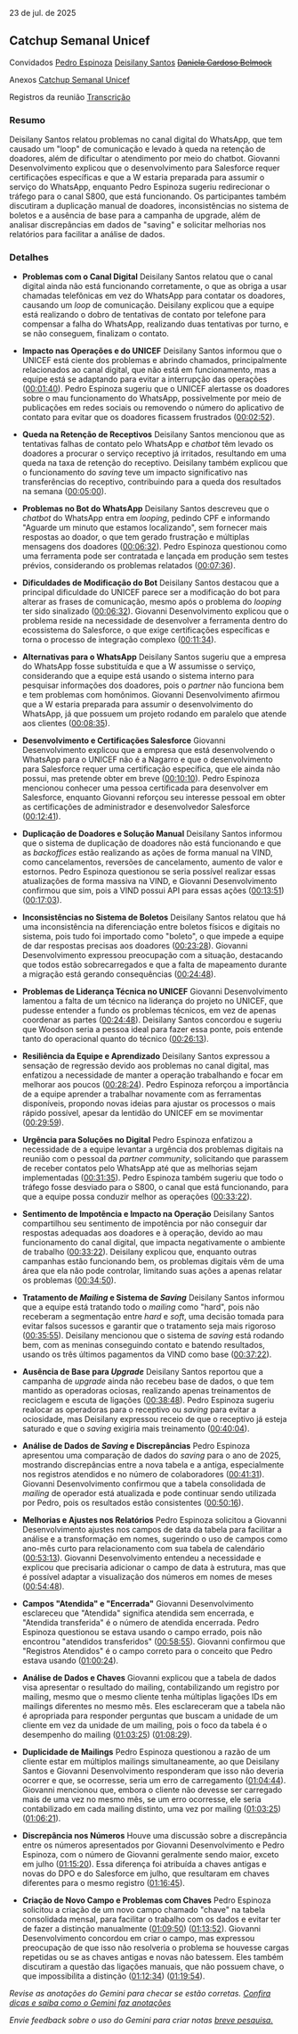 23 de jul. de 2025

## Catchup Semanal Unicef

Convidados [Pedro Espinoza](mailto:pespinoza@wacontactcenter.com.br) [Deisilany Santos](mailto:deisilany.santos@wacontactcenter.com.br) ~~[Daniela Cardoso Belmock](mailto:daniela.cardoso@wacontactcenter.com.br)~~

Anexos [Catchup Semanal Unicef](https://www.google.com/calendar/event?eid=NDM3dnNiMXNidTFiaGN2dW9maGtxNWhuYjhfMjAyNTA3MjNUMTIwMDAwWiBwZXNwaW5vemFAd2Fjb250YWN0Y2VudGVyLmNvbS5icg) 

Registros da reunião [Transcrição](?tab=t.dy75h3o97hgz) 

### Resumo

Deisilany Santos relatou problemas no canal digital do WhatsApp, que tem causado um "loop" de comunicação e levado à queda na retenção de doadores, além de dificultar o atendimento por meio do chatbot. Giovanni Desenvolvimento explicou que o desenvolvimento para Salesforce requer certificações específicas e que a W estaria preparada para assumir o serviço do WhatsApp, enquanto Pedro Espinoza sugeriu redirecionar o tráfego para o canal S800, que está funcionando. Os participantes também discutiram a duplicação manual de doadores, inconsistências no sistema de boletos e a ausência de base para a campanha de upgrade, além de analisar discrepâncias em dados de "saving" e solicitar melhorias nos relatórios para facilitar a análise de dados.

### Detalhes

* **Problemas com o Canal Digital** Deisilany Santos relatou que o canal digital ainda não está funcionando corretamente, o que as obriga a usar chamadas telefônicas em vez do WhatsApp para contatar os doadores, causando um *loop* de comunicação. Deisilany explicou que a equipe está realizando o dobro de tentativas de contato por telefone para compensar a falha do WhatsApp, realizando duas tentativas por turno, e se não conseguem, finalizam o contato.

* **Impacto nas Operações e do UNICEF** Deisilany Santos informou que o UNICEF está ciente dos problemas e abrindo chamados, principalmente relacionados ao canal digital, que não está em funcionamento, mas a equipe está se adaptando para evitar a interrupção das operações ([00:01:40](?tab=t.dy75h3o97hgz#heading=h.5411byeqlloq)). Pedro Espinoza sugeriu que o UNICEF alertasse os doadores sobre o mau funcionamento do WhatsApp, possivelmente por meio de publicações em redes sociais ou removendo o número do aplicativo de contato para evitar que os doadores ficassem frustrados ([00:02:52](?tab=t.dy75h3o97hgz#heading=h.p3eidmv4ullf)).

* **Queda na Retenção de Receptivos** Deisilany Santos mencionou que as tentativas falhas de contato pelo WhatsApp e *chatbot* têm levado os doadores a procurar o serviço receptivo já irritados, resultando em uma queda na taxa de retenção do receptivo. Deisilany também explicou que o funcionamento do *saving* teve um impacto significativo nas transferências do receptivo, contribuindo para a queda dos resultados na semana ([00:05:00](?tab=t.dy75h3o97hgz#heading=h.8i98v3v9ytpd)).

* **Problemas no Bot do WhatsApp** Deisilany Santos descreveu que o *chatbot* do WhatsApp entra em *looping*, pedindo CPF e informando "Aguarde um minuto que estamos localizando", sem fornecer mais respostas ao doador, o que tem gerado frustração e múltiplas mensagens dos doadores ([00:06:32](?tab=t.dy75h3o97hgz#heading=h.1rfawtw7ytvu)). Pedro Espinoza questionou como uma ferramenta pode ser contratada e lançada em produção sem testes prévios, considerando os problemas relatados ([00:07:36](?tab=t.dy75h3o97hgz#heading=h.dweurhfvfeaz)).

* **Dificuldades de Modificação do Bot** Deisilany Santos destacou que a principal dificuldade do UNICEF parece ser a modificação do bot para alterar as frases de comunicação, mesmo após o problema do *looping* ter sido sinalizado ([00:06:32](?tab=t.dy75h3o97hgz#heading=h.1rfawtw7ytvu)). Giovanni Desenvolvimento explicou que o problema reside na necessidade de desenvolver a ferramenta dentro do ecossistema do Salesforce, o que exige certificações específicas e torna o processo de integração complexo ([00:11:34](?tab=t.dy75h3o97hgz#heading=h.m85ujejzvsz5)).

* **Alternativas para o WhatsApp** Deisilany Santos sugeriu que a empresa do WhatsApp fosse substituída e que a W assumisse o serviço, considerando que a equipe está usando o sistema interno para pesquisar informações dos doadores, pois o *partner* não funciona bem e tem problemas com homônimos. Giovanni Desenvolvimento afirmou que a W estaria preparada para assumir o desenvolvimento do WhatsApp, já que possuem um projeto rodando em paralelo que atende aos clientes ([00:08:35](?tab=t.dy75h3o97hgz#heading=h.fnfmo8moed4v)).

* **Desenvolvimento e Certificações Salesforce** Giovanni Desenvolvimento explicou que a empresa que está desenvolvendo o WhatsApp para o UNICEF não é a Nagarro e que o desenvolvimento para Salesforce requer uma certificação específica, que ele ainda não possui, mas pretende obter em breve ([00:10:10](?tab=t.dy75h3o97hgz#heading=h.sqc8j2xyo87m)). Pedro Espinoza mencionou conhecer uma pessoa certificada para desenvolver em Salesforce, enquanto Giovanni reforçou seu interesse pessoal em obter as certificações de administrador e desenvolvedor Salesforce ([00:12:41](?tab=t.dy75h3o97hgz#heading=h.unhv0ekc4p1s)).

* **Duplicação de Doadores e Solução Manual** Deisilany Santos informou que o sistema de duplicação de doadores não está funcionando e que as *backoffices* estão realizando as ações de forma manual na VIND, como cancelamentos, reversões de cancelamento, aumento de valor e estornos. Pedro Espinoza questionou se seria possível realizar essas atualizações de forma massiva na VIND, e Giovanni Desenvolvimento confirmou que sim, pois a VIND possui API para essas ações ([00:13:51](?tab=t.dy75h3o97hgz#heading=h.gjcqhe41pqg4)) ([00:17:03](?tab=t.dy75h3o97hgz#heading=h.yd7t1p37ste2)).

* **Inconsistências no Sistema de Boletos** Deisilany Santos relatou que há uma inconsistência na diferenciação entre boletos físicos e digitais no sistema, pois tudo foi importado como "boleto", o que impede a equipe de dar respostas precisas aos doadores ([00:23:28](?tab=t.dy75h3o97hgz#heading=h.6ld7dvo3xf5d)). Giovanni Desenvolvimento expressou preocupação com a situação, destacando que todos estão sobrecarregados e que a falta de mapeamento durante a migração está gerando consequências ([00:24:48](?tab=t.dy75h3o97hgz#heading=h.8u6euzrlesba)).

* **Problemas de Liderança Técnica no UNICEF** Giovanni Desenvolvimento lamentou a falta de um técnico na liderança do projeto no UNICEF, que pudesse entender a fundo os problemas técnicos, em vez de apenas coordenar as partes ([00:24:48](?tab=t.dy75h3o97hgz#heading=h.8u6euzrlesba)). Deisilany Santos concordou e sugeriu que Woodson seria a pessoa ideal para fazer essa ponte, pois entende tanto do operacional quanto do técnico ([00:26:13](?tab=t.dy75h3o97hgz#heading=h.9xj3jna4jgqr)).

* **Resiliência da Equipe e Aprendizado** Deisilany Santos expressou a sensação de regressão devido aos problemas no canal digital, mas enfatizou a necessidade de manter a operação trabalhando e focar em melhorar aos poucos ([00:28:24](?tab=t.dy75h3o97hgz#heading=h.ieutnovztey3)). Pedro Espinoza reforçou a importância de a equipe aprender a trabalhar novamente com as ferramentas disponíveis, propondo novas ideias para ajustar os processos o mais rápido possível, apesar da lentidão do UNICEF em se movimentar ([00:29:59](?tab=t.dy75h3o97hgz#heading=h.16wi0rxzqv0b)).

* **Urgência para Soluções no Digital** Pedro Espinoza enfatizou a necessidade de a equipe levantar a urgência dos problemas digitais na reunião com o pessoal da *partner community*, solicitando que parassem de receber contatos pelo WhatsApp até que as melhorias sejam implementadas ([00:31:35](?tab=t.dy75h3o97hgz#heading=h.o164ko1grz5f)). Pedro Espinoza também sugeriu que todo o tráfego fosse desviado para o S800, o canal que está funcionando, para que a equipe possa conduzir melhor as operações ([00:33:22](?tab=t.dy75h3o97hgz#heading=h.v0dbnfg3t2ed)).

* **Sentimento de Impotência e Impacto na Operação** Deisilany Santos compartilhou seu sentimento de impotência por não conseguir dar respostas adequadas aos doadores e à operação, devido ao mau funcionamento do canal digital, que impacta negativamente o ambiente de trabalho ([00:33:22](?tab=t.dy75h3o97hgz#heading=h.v0dbnfg3t2ed)). Deisilany explicou que, enquanto outras campanhas estão funcionando bem, os problemas digitais vêm de uma área que ela não pode controlar, limitando suas ações a apenas relatar os problemas ([00:34:50](?tab=t.dy75h3o97hgz#heading=h.k3glci11tzx2)).

* **Tratamento de *Mailing* e Sistema de *Saving*** Deisilany Santos informou que a equipe está tratando todo o *mailing* como "hard", pois não receberam a segmentação entre *hard* e *soft*, uma decisão tomada para evitar falsos sucessos e garantir que o tratamento seja mais rigoroso ([00:35:55](?tab=t.dy75h3o97hgz#heading=h.c4fnhspsxv5e)). Deisilany mencionou que o sistema de *saving* está rodando bem, com as meninas conseguindo contato e batendo resultados, usando os três últimos pagamentos da VIND como base ([00:37:22](?tab=t.dy75h3o97hgz#heading=h.ph8uqe7au1pm)).

* **Ausência de Base para *Upgrade*** Deisilany Santos reportou que a campanha de *upgrade* ainda não recebeu base de dados, o que tem mantido as operadoras ociosas, realizando apenas treinamentos de reciclagem e escuta de ligações ([00:38:48](?tab=t.dy75h3o97hgz#heading=h.d18d16a6fcv4)). Pedro Espinoza sugeriu realocar as operadoras para o receptivo ou *saving* para evitar a ociosidade, mas Deisilany expressou receio de que o receptivo já esteja saturado e que o *saving* exigiria mais treinamento ([00:40:04](?tab=t.dy75h3o97hgz#heading=h.747b8g43v3g)).

* **Análise de Dados de *Saving* e Discrepâncias** Pedro Espinoza apresentou uma comparação de dados do *saving* para o ano de 2025, mostrando discrepâncias entre a nova tabela e a antiga, especialmente nos registros atendidos e no número de colaboradores ([00:41:31](?tab=t.dy75h3o97hgz#heading=h.ujqfkqff14qk)). Giovanni Desenvolvimento confirmou que a tabela consolidada de *mailing* de operador está atualizada e pode continuar sendo utilizada por Pedro, pois os resultados estão consistentes ([00:50:16](?tab=t.dy75h3o97hgz#heading=h.e0sk1kxhxeuk)).

* **Melhorias e Ajustes nos Relatórios** Pedro Espinoza solicitou a Giovanni Desenvolvimento ajustes nos campos de data da tabela para facilitar a análise e a transformação em nomes, sugerindo o uso de campos como ano-mês curto para relacionamento com sua tabela de calendário ([00:53:13](?tab=t.dy75h3o97hgz#heading=h.brmb8r8uv53f)). Giovanni Desenvolvimento entendeu a necessidade e explicou que precisaria adicionar o campo de data à estrutura, mas que é possível adaptar a visualização dos números em nomes de meses ([00:54:48](?tab=t.dy75h3o97hgz#heading=h.vzawqjs8al6)).

* **Campos "Atendida" e "Encerrada"** Giovanni Desenvolvimento esclareceu que "Atendida" significa atendida sem encerrada, e "Atendida transferida" é o número de atendida encerrada. Pedro Espinoza questionou se estava usando o campo errado, pois não encontrou "atendidos transferidos" ([00:58:55](?tab=t.dy75h3o97hgz#heading=h.bzchd9h0jdfa)). Giovanni confirmou que "Registros Atendidos" é o campo correto para o conceito que Pedro estava usando ([01:00:24](?tab=t.dy75h3o97hgz#heading=h.dz62lcnmcn4k)).

* **Análise de Dados e Chaves** Giovanni explicou que a tabela de dados visa apresentar o resultado do mailing, contabilizando um registro por mailing, mesmo que o mesmo cliente tenha múltiplas ligações IDs em mailings diferentes no mesmo mês. Eles esclareceram que a tabela não é apropriada para responder perguntas que buscam a unidade de um cliente em vez da unidade de um mailing, pois o foco da tabela é o desempenho do mailing ([01:03:25](?tab=t.dy75h3o97hgz#heading=h.ykw3ydtaa099)) ([01:08:29](?tab=t.dy75h3o97hgz#heading=h.8k3b5bo7bxz0)).

* **Duplicidade de Mailings** Pedro Espinoza questionou a razão de um cliente estar em múltiplos mailings simultaneamente, ao que Deisilany Santos e Giovanni Desenvolvimento responderam que isso não deveria ocorrer e que, se ocorresse, seria um erro de carregamento ([01:04:44](?tab=t.dy75h3o97hgz#heading=h.ek6ubtlxria0)). Giovanni mencionou que, embora o cliente não devesse ser carregado mais de uma vez no mesmo mês, se um erro ocorresse, ele seria contabilizado em cada mailing distinto, uma vez por mailing ([01:03:25](?tab=t.dy75h3o97hgz#heading=h.ykw3ydtaa099)) ([01:06:21](?tab=t.dy75h3o97hgz#heading=h.cksyj33dtvze)).

* **Discrepância nos Números** Houve uma discussão sobre a discrepância entre os números apresentados por Giovanni Desenvolvimento e Pedro Espinoza, com o número de Giovanni geralmente sendo maior, exceto em julho ([01:15:20](?tab=t.dy75h3o97hgz#heading=h.2oeqs9ice5en)). Essa diferença foi atribuída a chaves antigas e novas do DPO e do Salesforce em julho, que resultaram em chaves diferentes para o mesmo registro ([01:16:45](?tab=t.dy75h3o97hgz#heading=h.5bhv505f9ihw)).

* **Criação de Novo Campo e Problemas com Chaves** Pedro Espinoza solicitou a criação de um novo campo chamado "chave" na tabela consolidada mensal, para facilitar o trabalho com os dados e evitar ter de fazer a distinção manualmente ([01:09:50](?tab=t.dy75h3o97hgz#heading=h.lrxd83b0p5p)) ([01:13:52](?tab=t.dy75h3o97hgz#heading=h.ira57wsv7udo)). Giovanni Desenvolvimento concordou em criar o campo, mas expressou preocupação de que isso não resolveria o problema se houvesse cargas repetidas ou se as chaves antigas e novas não batessem. Eles também discutiram a questão das ligações manuais, que não possuem chave, o que impossibilita a distinção ([01:12:34](?tab=t.dy75h3o97hgz#heading=h.8l7ztzcmi1qb)) ([01:19:54](?tab=t.dy75h3o97hgz#heading=h.r5chojkw3h4f)).

*Revise as anotações do Gemini para checar se estão corretas. [Confira dicas e saiba como o Gemini faz anotações](https://support.google.com/meet/answer/14754931)*

*Envie feedback sobre o uso do Gemini para criar notas [breve pesquisa.](https://google.qualtrics.com/jfe/form/SV_9vK3UZEaIQKKE7A?confid=dtD0N_8fOAGsHlqdlf5KDxIVOAIIigIgABgFCA)*